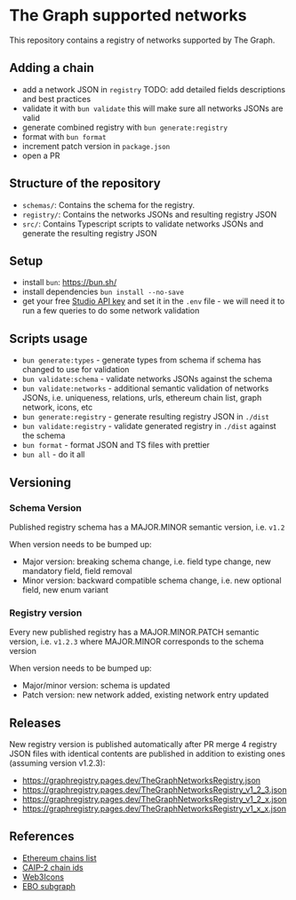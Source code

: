 # The Graph supported networks

This repository contains a registry of networks supported by The Graph.

## Adding a chain

- add a network JSON in `registry` TODO: add detailed fields descriptions and best practices
- validate it with `bun validate` this will make sure all networks JSONs are valid
- generate combined registry with `bun generate:registry`
- format with `bun format`
- increment patch version in `package.json`
- open a PR

## Structure of the repository

- `schemas/`: Contains the schema for the registry.
- `registry/`: Contains the networks JSONs and resulting registry JSON
- `src/`: Contains Typescript scripts to validate networks JSONs and generate the resulting registry JSON

## Setup

- install `bun`: https://bun.sh/
- install dependencies `bun install --no-save`
- get your free [Studio API key](https://thegraph.com/studio/apikeys/) and set it in the `.env` file - we will need it to run a few queries to do some network validation

## Scripts usage

- `bun generate:types` - generate types from schema if schema has changed to use for validation
- `bun validate:schema` - validate networks JSONs against the schema
- `bun validate:networks` - additional semantic validation of networks JSONs, i.e. uniqueness, relations, urls, ethereum chain list, graph network, icons, etc
- `bun generate:registry` - generate resulting registry JSON in `./dist`
- `bun validate:registry` - validate generated registry in `./dist` against the schema
- `bun format` - format JSON and TS files with prettier
- `bun all` - do it all

## Versioning

### Schema Version

Published registry schema has a MAJOR.MINOR semantic version, i.e. `v1.2`

When version needs to be bumped up:

- Major version: breaking schema change, i.e. field type change, new mandatory field, field removal
- Minor version: backward compatible schema change, i.e. new optional field, new enum variant

### Registry version

Every new published registry has a MAJOR.MINOR.PATCH semantic version, i.e. `v1.2.3` where MAJOR.MINOR corresponds to the schema version

When version needs to be bumped up:

- Major/minor version: schema is updated
- Patch version: new network added, existing network entry updated

## Releases

New registry version is published automatically after PR merge
4 registry JSON files with identical contents are published in addition to existing ones (assuming version v1.2.3):

- https://graphregistry.pages.dev/TheGraphNetworksRegistry.json
- https://graphregistry.pages.dev/TheGraphNetworksRegistry_v1_2_3.json
- https://graphregistry.pages.dev/TheGraphNetworksRegistry_v1_2_x.json
- https://graphregistry.pages.dev/TheGraphNetworksRegistry_v1_x_x.json

## References

- [Ethereum chains list](https://github.com/ethereum-lists/chains)
- [CAIP-2 chain ids](https://chainagnostic.org/CAIPs/caip-2)
- [Web3Icons](https://github.com/0xa3k5/web3icons/tree/main/raw-svgs/networks/branded)
- [EBO subgraph](https://thegraph.com/explorer/subgraphs/4KFYqUWRTZQ9gn7GPHC6YQ2q15chJfVrX43ezYcwkgxB)
